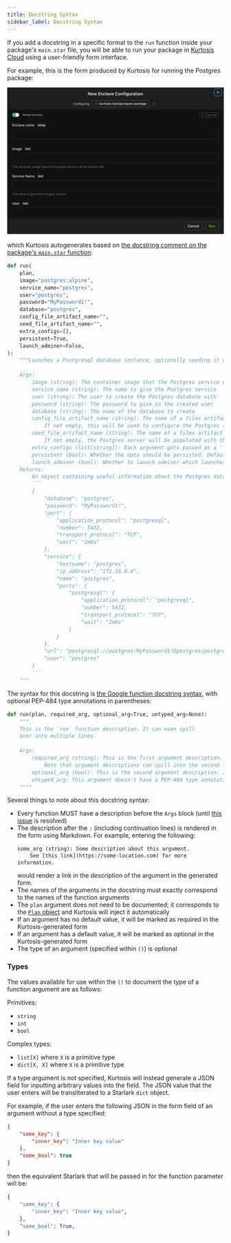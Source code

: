 ```yaml
---
title: Docstring Syntax
sidebar_label: Docstring Syntax
---
```


If you add a docstring in a specific format to the `run` function inside your package's `main.star` file, you will be able to run your package in [Kurtosis Cloud](https://cloud.kurtosis.com) using a user-friendly form interface.

For example, this is the form produced by Kurtosis for running the Postgres package:

<img src="../../../static/img/api-reference/starlark-reference/postgres-package-configuration-form.png" />

which Kurtosis autogenerates based on [the docstring comment on the package's `main.star` function](https://github.com/kurtosis-tech/postgres-package/blob/main/main.star#L27):

~~~python
def run(
    plan,
    image="postgres:alpine",
    service_name="postgres",
    user="postgres",
    password="MyPassword1!",
    database="postgres",
    config_file_artifact_name="",
    seed_file_artifact_name="",
    extra_configs=[],
    persistent=True,
    launch_adminer=False,
):
    """Launches a Postgresql database instance, optionally seeding it with a SQL file script

    Args:
        image (string): The container image that the Postgres service will be started with
        service_name (string): The name to give the Postgres service
        user (string): The user to create the Postgres database with
        password (string): The password to give to the created user
        database (string): The name of the database to create
        config_file_artifact_name (string): The name of a files artifact that contains a Postgres config file in it
            If not empty, this will be used to configure the Postgres server
        seed_file_artifact_name (string): The name of a files artifact containing seed data
            If not empty, the Postgres server will be populated with the data upon start
        extra_configs (list[string]): Each argument gets passed as a '-c' argument to the Postgres server
        persistent (bool): Whether the data should be persisted. Defaults to True; Note that this isn't supported on multi node k8s cluster as of 2023-10-16
        launch_adminer (bool): Whether to launch adminer which launches a website to inspect postgres database entries. Defaults to False.
    Returns:
        An object containing useful information about the Postgres database running inside the enclave:
        ```
        {
            "database": "postgres",
            "password": "MyPassword1!",
            "port": {
                "application_protocol": "postgresql",
                "number": 5432,
                "transport_protocol": "TCP",
                "wait": "2m0s"
            },
            "service": {
                "hostname": "postgres",
                "ip_address": "172.16.0.4",
                "name": "postgres",
                "ports": {
                    "postgresql": {
                        "application_protocol": "postgresql",
                        "number": 5432,
                        "transport_protocol": "TCP",
                        "wait": "2m0s"
                    }
                }
            },
            "url": "postgresql://postgres:MyPassword1!@postgres/postgres",
            "user": "postgres"
        }
        ```
    """
~~~

The syntax for this docstring is [the Google function docstring syntax](https://google.github.io/styleguide/pyguide.html#383-functions-and-methods), with optional PEP-484 type annotations in parentheses:

```python
def run(plan, required_arg, optional_arg=True, untyped_arg=None):
    """
    This is the `run` function description. It can even spill
    over into multiple lines.

    Args:
        required_arg (string): This is the first argument description. It is required, and is of string type.
            Note that argument descriptions can spill into the second line, so long as they're indented.
        optional_arg (bool): This is the second argument description. It is optional, and it is a boolean-type argument.
        untyped_arg: This argument doesn't have a PEP-484 type annotation.
    """"
```

Several things to note about this docstring syntax:

- Every function MUST have a description before the `Args` block (until [this issue](https://github.com/kurtosis-tech/kurtosis-package-indexer/issues/58) is resolved)
- The description after the `:` (including continuation lines) is rendered in the form using Markdown. For example, entering the following:
  ```
  some_arg (string): Some description about this argument.
      See [this link](https://some-location.com) for more information.
  ```
  would render a link in the description of the argument in the generated form.
- The names of the arguments in the docstring must exactly correspond to the names of the function arguments
- The `plan` argument does not need to be documented; it corresponds to the [`Plan` object](./plan.md) and Kurtosis will inject it automatically
- If an argument has  no default value, it will be marked as required in the Kurtosis-generated form
- If an argument has a default value, it will be marked as optional in the Kurtosis-generated form
- The type of an argument (specified within `()`) is optional

### Types
The values available for use within the `()` to document the type of a function argument are as follows:

Primitives:
- `string`
- `int`
- `bool`

Complex types:
- `list[X]` where `X` is a primitive type
- `dict[X, X]`  where `X` is a primitive type

If a type argument is not specified, Kurtosis will instead generate a JSON field for inputting arbitrary values into the field. The JSON value that the user enters will be transliterated to a Starlark `dict` object.

For example, if the user enters the following JSON in the form field of an argument without a type specified:

```json
{
    "some_key": {
        "inner_key": "Inner key value"
    },
    "some_bool": true
}
```

then the equivalent Starlark that will be passed in for the function parameter will be:

```python
{
    "some_key": {
        "inner_key": "Inner key value",
    },
    "some_bool": True,
}
```
